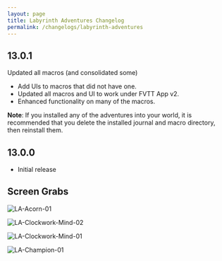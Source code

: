 ```yaml
---
layout: page
title: Labyrinth Adventures Changelog
permalink: /changelogs/labyrinth-adventures
---
```


## 13.0.1
Updated all macros (and consolidated some)

- Add UIs to macros that did not have one.
- Updated all macros and UI to work under FVTT App v2.
- Enhanced functionality on many of the macros.

**Note**: If you installed any of the adventures into your world, it is recommended that you delete the installed journal and macro directory, then reinstall them.

## 13.0.0
- Initial release

## Screen Grabs

![LA-Acorn-01](https://github.com/user-attachments/assets/c6b570bb-af83-45eb-9d7b-ce2035b12638)

![LA-Clockwork-Mind-02](https://github.com/user-attachments/assets/2bd4bf49-337f-421e-8887-53c49fbe8387)

![LA-Clockwork-Mind-01](https://github.com/user-attachments/assets/65a83f5f-476a-4d80-abda-aa7e35123940)

![LA-Champion-01](https://github.com/user-attachments/assets/d43fe03e-eb4f-45f6-aae2-a4e20e04f5d8)


